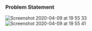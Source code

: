 ### Problem Statement


![Screenshot 2020-04-09 at 19 55 33](https://user-images.githubusercontent.com/26361028/78905807-286de900-7a9c-11ea-937c-f3c1fec1a27f.png)
![Screenshot 2020-04-09 at 19 55 41](https://user-images.githubusercontent.com/26361028/78905813-2a37ac80-7a9c-11ea-8856-ccf845a46a67.png)
